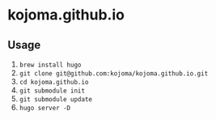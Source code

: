 # kojoma.github.io

## Usage

1. `brew install hugo`
1. `git clone git@github.com:kojoma/kojoma.github.io.git`
1. `cd kojoma.github.io`
1. `git submodule init`
1. `git submodule update`
1. `hugo server -D`

